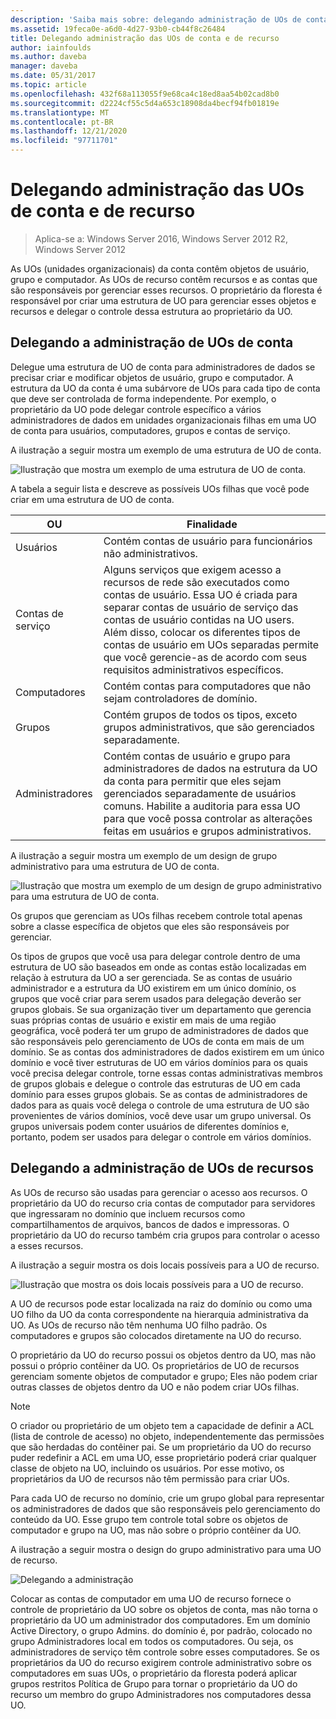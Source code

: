 ```yaml
---
description: 'Saiba mais sobre: delegando administração de UOs de conta e UOs de recursos'
ms.assetid: 19feca0e-a6d0-4d27-93b0-cb44f8c26484
title: Delegando administração das UOs de conta e de recurso
author: iainfoulds
ms.author: daveba
manager: daveba
ms.date: 05/31/2017
ms.topic: article
ms.openlocfilehash: 432f68a113055f9e68ca4c18ed8aa54b02cad8b0
ms.sourcegitcommit: d2224cf55c5d4a653c18908da4becf94fb01819e
ms.translationtype: MT
ms.contentlocale: pt-BR
ms.lasthandoff: 12/21/2020
ms.locfileid: "97711701"
---
```

# <a name="delegating-administration-of-account-ous-and-resource-ous"></a>Delegando administração das UOs de conta e de recurso

>Aplica-se a: Windows Server 2016, Windows Server 2012 R2, Windows Server 2012

As UOs (unidades organizacionais) da conta contêm objetos de usuário, grupo e computador. As UOs de recurso contêm recursos e as contas que são responsáveis por gerenciar esses recursos. O proprietário da floresta é responsável por criar uma estrutura de UO para gerenciar esses objetos e recursos e delegar o controle dessa estrutura ao proprietário da UO.

## <a name="delegating-administration-of-account-ous"></a>Delegando a administração de UOs de conta
Delegue uma estrutura de UO de conta para administradores de dados se precisar criar e modificar objetos de usuário, grupo e computador. A estrutura da UO da conta é uma subárvore de UOs para cada tipo de conta que deve ser controlada de forma independente. Por exemplo, o proprietário da UO pode delegar controle específico a vários administradores de dados em unidades organizacionais filhas em uma UO de conta para usuários, computadores, grupos e contas de serviço.

A ilustração a seguir mostra um exemplo de uma estrutura de UO de conta.

![Ilustração que mostra um exemplo de uma estrutura de UO de conta.](media/Delegating-Administration-of-Account-OUs-and-Resource-OUs/66d38fbe-e8eb-42d7-abab-9526243bf6d9.gif)

A tabela a seguir lista e descreve as possíveis UOs filhas que você pode criar em uma estrutura de UO de conta.

|OU|Finalidade|
|------|-----------|
|Usuários|Contém contas de usuário para funcionários não administrativos.|
|Contas de serviço|Alguns serviços que exigem acesso a recursos de rede são executados como contas de usuário. Essa UO é criada para separar contas de usuário de serviço das contas de usuário contidas na UO users. Além disso, colocar os diferentes tipos de contas de usuário em UOs separadas permite que você gerencie-as de acordo com seus requisitos administrativos específicos.|
|Computadores|Contém contas para computadores que não sejam controladores de domínio.|
|Grupos|Contém grupos de todos os tipos, exceto grupos administrativos, que são gerenciados separadamente.|
|Administradores|Contém contas de usuário e grupo para administradores de dados na estrutura da UO da conta para permitir que eles sejam gerenciados separadamente de usuários comuns. Habilite a auditoria para essa UO para que você possa controlar as alterações feitas em usuários e grupos administrativos.|

A ilustração a seguir mostra um exemplo de um design de grupo administrativo para uma estrutura de UO de conta.

![Ilustração que mostra um exemplo de um design de grupo administrativo para uma estrutura de UO de conta.](media/Delegating-Administration-of-Account-OUs-and-Resource-OUs/be2cd2d2-6956-429c-a53a-369e6fe40b2b.gif)

Os grupos que gerenciam as UOs filhas recebem controle total apenas sobre a classe específica de objetos que eles são responsáveis por gerenciar.

Os tipos de grupos que você usa para delegar controle dentro de uma estrutura de UO são baseados em onde as contas estão localizadas em relação à estrutura da UO a ser gerenciada. Se as contas de usuário administrador e a estrutura da UO existirem em um único domínio, os grupos que você criar para serem usados para delegação deverão ser grupos globais. Se sua organização tiver um departamento que gerencia suas próprias contas de usuário e existir em mais de uma região geográfica, você poderá ter um grupo de administradores de dados que são responsáveis pelo gerenciamento de UOs de conta em mais de um domínio. Se as contas dos administradores de dados existirem em um único domínio e você tiver estruturas de UO em vários domínios para os quais você precisa delegar controle, torne essas contas administrativas membros de grupos globais e delegue o controle das estruturas de UO em cada domínio para esses grupos globais. Se as contas de administradores de dados para as quais você delega o controle de uma estrutura de UO são provenientes de vários domínios, você deve usar um grupo universal. Os grupos universais podem conter usuários de diferentes domínios e, portanto, podem ser usados para delegar o controle em vários domínios.

## <a name="delegating-administration-of-resource-ous"></a>Delegando a administração de UOs de recursos
As UOs de recurso são usadas para gerenciar o acesso aos recursos. O proprietário da UO do recurso cria contas de computador para servidores que ingressaram no domínio que incluem recursos como compartilhamentos de arquivos, bancos de dados e impressoras. O proprietário da UO do recurso também cria grupos para controlar o acesso a esses recursos.

A ilustração a seguir mostra os dois locais possíveis para a UO de recurso.

![Ilustração que mostra os dois locais possíveis para a UO de recurso.](media/Delegating-Administration-of-Account-OUs-and-Resource-OUs/6667a5ce-34d6-48a9-9974-b823ba70e2af.gif)

A UO de recursos pode estar localizada na raiz do domínio ou como uma UO filho da UO da conta correspondente na hierarquia administrativa da UO. As UOs de recurso não têm nenhuma UO filho padrão. Os computadores e grupos são colocados diretamente na UO do recurso.

O proprietário da UO do recurso possui os objetos dentro da UO, mas não possui o próprio contêiner da UO. Os proprietários de UO de recursos gerenciam somente objetos de computador e grupo; Eles não podem criar outras classes de objetos dentro da UO e não podem criar UOs filhas.

> [!NOTE]
> O criador ou proprietário de um objeto tem a capacidade de definir a ACL (lista de controle de acesso) no objeto, independentemente das permissões que são herdadas do contêiner pai. Se um proprietário da UO do recurso puder redefinir a ACL em uma UO, esse proprietário poderá criar qualquer classe de objeto na UO, incluindo os usuários. Por esse motivo, os proprietários da UO de recursos não têm permissão para criar UOs.

Para cada UO de recurso no domínio, crie um grupo global para representar os administradores de dados que são responsáveis pelo gerenciamento do conteúdo da UO. Esse grupo tem controle total sobre os objetos de computador e grupo na UO, mas não sobre o próprio contêiner da UO.

A ilustração a seguir mostra o design do grupo administrativo para uma UO de recurso.

![Delegando a administração](media/Delegating-Administration-of-Account-OUs-and-Resource-OUs/8a3f7714-a3bf-43f7-b999-6070543248b0.gif)

Colocar as contas de computador em uma UO de recurso fornece o controle de proprietário da UO sobre os objetos de conta, mas não torna o proprietário da UO um administrador dos computadores. Em um domínio Active Directory, o grupo Admins. do domínio é, por padrão, colocado no grupo Administradores local em todos os computadores. Ou seja, os administradores de serviço têm controle sobre esses computadores. Se os proprietários da UO do recurso exigirem controle administrativo sobre os computadores em suas UOs, o proprietário da floresta poderá aplicar grupos restritos Política de Grupo para tornar o proprietário da UO do recurso um membro do grupo Administradores nos computadores dessa UO.



